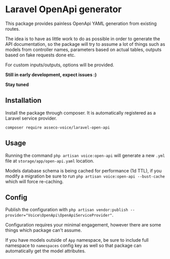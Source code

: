 # Laravel OpenApi generator

This package provides painless OpenApi YAML generation from existing routes. 

The idea is to have as little work to do as possible in order to generate the 
API documentation, so the package will try to assume a lot of things such as
models from controller names, parameters based on actual tables, outputs based
on fake requests done etc. 

For custom inputs/outputs, options will be provided.

**Still in early development, expect issues :)**

**Stay tuned**

## Installation

Install the package through composer. It is automatically registered
as a Laravel service provider.

``composer require asseco-voice/laravel-open-api``

## Usage

Running the command ``php artisan voice:open-api`` will generate a new `.yml`
file at ``storage/app/open-api.yaml`` location.

Models database schema is being cached for performance (1d TTL), 
if you modify a migration be sure to run ``php artisan voice:open-api --bust-cache``
which will force re-caching. 

## Config

Publish the configuration with 
``php artisan vendor:publish --provider="Voice\OpenApi\OpenApiServiceProvider"``.

Configuration requires your minimal engagement, however there are some things which
package can't assume. 

If you have models outside of ``App`` namespace, be sure to include full namespace
to ``namespaces`` config key as well so that package can automatically get the 
model attributes. 


